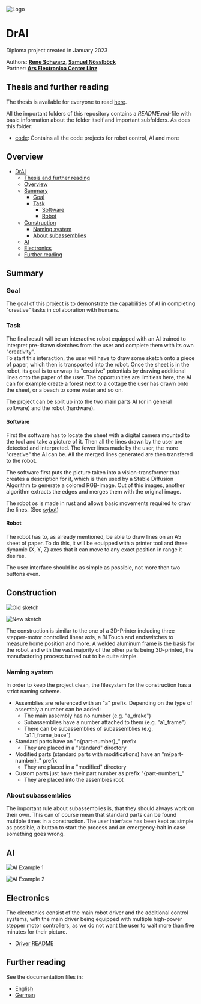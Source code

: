 ![Logo](./documentation/images/logo.PNG)

# DrAI

Diploma project created in January 2023

Authors: 
  [**Rene Schwarz**](https://github.com/SchwarzRene), 
  [**Samuel Nösslböck**](https://github.com/SamuelNoesslboeck)  
Partner: [**Ars Electronica Center Linz**](https://ars.electronica.art/)

## Thesis and further reading

The thesis is available for everyone to read [here](/documentation/Projektbeschreibung.pdf).

All the important folders of this repository contains a *README.md*-file with basic information about the folder itself and important subfolders. As does this folder:

- [code](code/): Contains all the code projects for robot control, AI and more

## Overview

- [DrAI](#drai)
  - [Thesis and further reading](#thesis-and-further-reading)
  - [Overview](#overview)
  - [Summary](#summary)
    - [Goal](#goal)
    - [Task](#task)
      - [Software](#software)
      - [Robot](#robot)
  - [Construction](#construction)
    - [Naming system](#naming-system)
    - [About subassemblies](#about-subassemblies)
  - [AI](#ai)
  - [Electronics](#electronics)
  - [Further reading](#further-reading)

## Summary

### Goal

The goal of this project is to demonstrate the capabilities of AI in completing "creative" tasks in collaboration with humans.

### Task

The final result will be an interactive robot equipped with an AI trained to interpret pre-drawn sketches from the user and complete them with its own "creativity".  
To start this interaction, the user will have to draw some sketch onto a piece of paper, which then is transported into the robot. Once the sheet is in the robot, its goal is to unwrap its "creative" potentials by drawing additional lines onto the paper of the user. The opportunities are limitless here, the AI can for example create a forest next to a cottage the user has drawn onto the sheet, or a beach to some water and so on.

The project can be split up into the two main parts AI (or in general software) and the robot (hardware).

#### Software

First the software has to locate the sheet with a digital camera mounted to the tool and take a picture of it. Then all the lines drawn by the user are detected and interpreted. The fewer lines made by the user, the more "creative" the AI can be. All the merged lines generated are then transfered to the robot.

The software first puts the picture taken into a vision-transformer that creates a description for it, which is then used by a Stable Diffusion Algorithm to generate a colored RGB-image. Out of this images, another algorithm extracts the edges and merges them with the original image.

The robot os is made in rust and allows basic movements required to draw the lines. (See [sybot](https://github.com/SamuelNoesslboeck/sybot))

#### Robot

The robot has to, as already mentioned, be able to draw lines on an A5 sheet of paper. To do this, it will be equipped with a printer tool and three dynamic (X, Y, Z) axes that it can move to any exact position in range it desires.

The user interface should be as simple as possible, not more then two buttons even.

## Construction

![Old sketch](./documentation/images/main.PNG)

![New sketch](./documentation/images/main_new.PNG)

The construction is similar to the one of a 3D-Printer including three stepper-motor controlled linear axis, a BLTouch and endswitches to measure home position and more. A welded aluminum frame is the basis for the robot and with the vast majority of the other parts being 3D-printed, the manufactoring process turned out to be quite simple.

### Naming system

In order to keep the project clean, the filesystem for the construction has a strict naming scheme. 

- Assemblies are referenced with an "a" prefix. Depending on the type of assembly a number can be added:
  - The main assembly has no number (e.g. "a_drake")
  - Subassemblies have a number attached to them (e.g. "a1_frame")
  - There can be subassemblies of subassemblies (e.g. "a1.1_frame_base")
- Standard parts have an "n{part-number}_" prefix
  - They are placed in a "standard" directory
- Modified parts (standard parts with modifications) have an "m{part-number}_" prefix
  - They are placed in a "modified" directory
- Custom parts just have their part number as prefix "{part-number}_"
  - They are placed into the assembies root

### About subassemblies

The important rule about subassemblies is, that they should always work on their own. This can of course mean that standard parts can be found multiple times in a construction.
The user interface has been kept as simple as possible, a button to start the process and an emergency-halt in case something goes wrong.

## AI

![AI Example 1](./documentation/images/AI/ai_example_image_3.jpg)

![AI Example 2](./documentation/images/AI/ai_example_image_4.jpg)

## Electronics

The electronics consist of the main robot driver and the additional control systems, with the main driver being equipped with multiple high-power stepper motor controllers, as we do not want the user to wait more than five minutes for their picture.

- [Driver README](./electronics/drake_electronics/README.md)

## Further reading

See the documentation files in:

- [English](./documentation/documentation.en.md)
- [German](./documentation/dokumentation.de.md)

